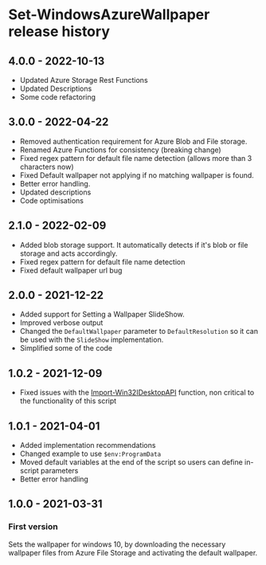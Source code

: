 # Set-WindowsAzureWallpaper release history

## 4.0.0 - 2022-10-13

* Updated Azure Storage Rest Functions
* Updated Descriptions
* Some code refactoring

## 3.0.0 - 2022-04-22

* Removed authentication requirement for Azure Blob and File storage.
* Renamed Azure Functions for consistency (breaking change)
* Fixed regex pattern for default file name detection (allows more than 3 characters now)
* Fixed Default wallpaper not applying if no matching wallpaper is found.
* Better error handling.
* Updated descriptions
* Code optimisations

## 2.1.0 - 2022-02-09

* Added blob storage support. It automatically detects if it's blob or file storage and acts accordingly.
* Fixed regex pattern for default file name detection
* Fixed default wallpaper url bug

## 2.0.0 - 2021-12-22

* Added support for Setting a Wallpaper SlideShow.
* Improved verbose output
* Changed the `DefaultWallpaper` parameter to `DefaultResolution` so it can be used with the `SlideShow` implementation.
* Simplified some of the code

## 1.0.2 - 2021-12-09

* Fixed issues with the [Import-Win32IDesktopAPI](https://MEM.Zone/Import-Win32IDesktopAPI) function, non critical to the functionality of this script

## 1.0.1 - 2021-04-01

* Added implementation recommendations
* Changed example to use `$env:ProgramData`
* Moved default variables at the end of the script so users can define in-script parameters
* Better error handling

## 1.0.0 - 2021-03-31

### First version

Sets the wallpaper for windows 10, by downloading the necessary wallpaper files from Azure File Storage and activating the default wallpaper.
